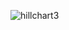 ![hillchart3](https://github.com/andre1048576/seg4105_playground/assets/55166043/bb5c3aa2-4b7c-4b88-bc21-909cfa7e43a2)
